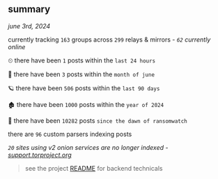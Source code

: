 
## summary
_june 3rd, 2024_

currently tracking `163` groups across `299` relays & mirrors - _`62` currently online_

⏲ there have been `1` posts within the `last 24 hours`

🦈 there have been `3` posts within the `month of june`

🪐 there have been `506` posts within the `last 90 days`

🏚 there have been `1000` posts within the `year of 2024`

🦕 there have been `10282` posts `since the dawn of ransomwatch`

there are `96` custom parsers indexing posts

_`20` sites using v2 onion services are no longer indexed - [support.torproject.org](https://support.torproject.org/onionservices/v2-deprecation/)_

> see the project [README](https://github.com/joshhighet/ransomwatch#ransomwatch--) for backend technicals
